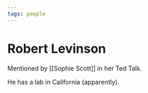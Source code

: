 ```yaml
---
tags: people
---
```


# Robert Levinson
Mentioned by [[Sophie Scott]] in her Ted Talk.

He has a lab in California (apparently).